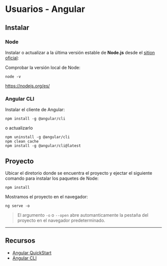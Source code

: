 # Usuarios - Angular

## Instalar

### Node

Instalar o actualizar a la última versión estable de **Node.js** desde el [sition oficial](https://nodejs.org/es/):

Comprobar la versión local de Node:

```shell
node -v
```

https://nodejs.org/es/

### Angular CLI

Instalar el cliente de Angular:

```shell
npm install -g @angular/cli
```

o actualizarlo

```shell
npm uninstall -g @angular/cli
npm clean cache
npm install -g @angular/cli@latest
```

## Proyecto

Ubicar el diretorio donde se encuentra el proyecto y ejectar el siguiente comando para instalar los paquetes de Node:

```shell
npm install
```

Mostramos el proyecto en el navegador:

```shell
ng serve -o
```

> El argumento `-o` o `--open` abre automanticamente la pestaña del proyecto en el navegador predeterminado.

---

## Recursos

- [Angular QuickStart](https://angular.io/guide/quickstart)
- [Angular CLI](https://cli.angular.io/)
